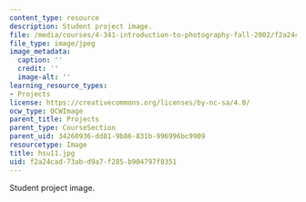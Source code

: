 ```yaml
---
content_type: resource
description: Student project image.
file: /media/courses/4-341-introduction-to-photography-fall-2002/f2a24cad73abd9a7f285b904797f8351_hsu11.jpg
file_type: image/jpeg
image_metadata:
  caption: ''
  credit: ''
  image-alt: ''
learning_resource_types:
- Projects
license: https://creativecommons.org/licenses/by-nc-sa/4.0/
ocw_type: OCWImage
parent_title: Projects
parent_type: CourseSection
parent_uid: 34260936-dd81-9b86-831b-996996bc9909
resourcetype: Image
title: hsu11.jpg
uid: f2a24cad-73ab-d9a7-f285-b904797f8351
---
```

Student project image.